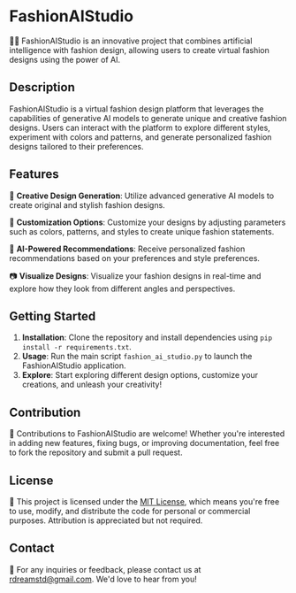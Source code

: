 # FashionAIStudio

👗🤖 FashionAIStudio is an innovative project that combines artificial intelligence with fashion design, allowing users to create virtual fashion designs using the power of AI.

## Description

FashionAIStudio is a virtual fashion design platform that leverages the capabilities of generative AI models to generate unique and creative fashion designs. Users can interact with the platform to explore different styles, experiment with colors and patterns, and generate personalized fashion designs tailored to their preferences.

## Features

🎨 **Creative Design Generation**: Utilize advanced generative AI models to create original and stylish fashion designs.

👚 **Customization Options**: Customize your designs by adjusting parameters such as colors, patterns, and styles to create unique fashion statements.

🤖 **AI-Powered Recommendations**: Receive personalized fashion recommendations based on your preferences and style preferences.

📷 **Visualize Designs**: Visualize your fashion designs in real-time and explore how they look from different angles and perspectives.

## Getting Started

1. **Installation**: Clone the repository and install dependencies using `pip install -r requirements.txt`.
2. **Usage**: Run the main script `fashion_ai_studio.py` to launch the FashionAIStudio application.
3. **Explore**: Start exploring different design options, customize your creations, and unleash your creativity!

## Contribution

🚀 Contributions to FashionAIStudio are welcome! Whether you're interested in adding new features, fixing bugs, or improving documentation, feel free to fork the repository and submit a pull request.

## License

📝 This project is licensed under the [MIT License](LICENSE), which means you're free to use, modify, and distribute the code for personal or commercial purposes. Attribution is appreciated but not required.

## Contact

📧 For any inquiries or feedback, please contact us at rdreamstd@gmail.com. We'd love to hear from you!
